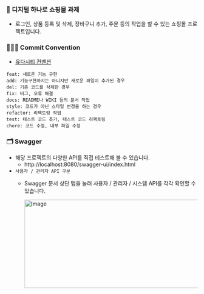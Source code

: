 ### 🖤 디지털 하나로 쇼핑몰 과제
- 로그인, 상품 등록 및 삭제, 장바구니 추가, 주문 등의 작업을 할 수 있는 쇼핑몰 프로젝트입니다.

### 👩🏻‍💻 Commit Convention

- [유다시티 컨벤션](https://udacity.github.io/git-styleguide/)

```
feat: 새로운 기능 구현
add: 기능구현까지는 아니지만 새로운 파일이 추가된 경우
del: 기존 코드를 삭제한 경우
fix: 버그, 오류 해결
docs: README나 WIKI 등의 문서 작업
style: 코드가 아닌 스타일 변경을 하는 경우
refactor: 리팩토링 작업
test: 테스트 코드 추가, 테스트 코드 리팩토링
chore: 코드 수정, 내부 파일 수정
```

### 🗂️ Swagger
- 해당 프로젝트의 다양한 API를 직접 테스트해 볼 수 있습니다.
    - http://localhost:8080/swagger-ui/index.html
- `사용자 / 관리자 API 구분`
    - Swagger 문서 상단 탭을 눌러 사용자 / 관리자 / 시스템 API를 각각 확인할 수 있습니다.

      <img width="1161" height="233" alt="Image" src="https://github.com/user-attachments/assets/8f25b973-0db7-4a94-9c5f-3411b00d2384" />
    